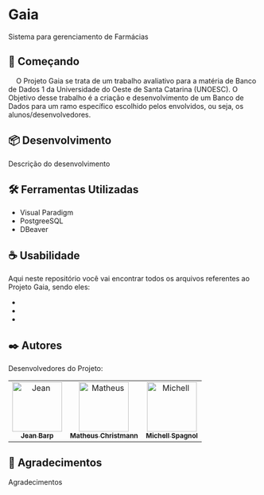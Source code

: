 # Gaia

Sistema para gerenciamento de Farmácias

## 🚀 Começando

<p1>
&nbsp&nbsp&nbsp&nbspO Projeto Gaia se trata de um trabalho avaliativo para a matéria de Banco de Dados 1 da Universidade do Oeste de Santa Catarina (UNOESC). O Objetivo desse trabalho é a criação e desenvolvimento de um Banco de Dados para um ramo específico escolhido pelos envolvidos, ou seja, os alunos/desenvolvedores.
</p1>
<p1>
  
</p1>

## 📦 Desenvolvimento

Descrição do desenvolvimento

## 🛠️ Ferramentas Utilizadas

- Visual Paradigm
- PostgreeSQL
- DBeaver

## ☕ Usabilidade

<p1>
Aqui neste repositório você vai encontrar todos os arquivos referentes ao Projeto Gaia, sendo eles:
</p1>

-
-
-

## ✒️ Autores

Desenvolvedores do Projeto:

<table>
  <tr>
    <td align="center">
      <a href="#">
        <img src="https://github.com/MatheusChristmann/gaia/blob/main/Utils/Imagens/Jean.jpg?raw=true" width="100px;" alt="Jean"/><br>
        <sub>
          <b>Jean Barp</b>
        </sub>
      </a>
    </td>
    <td align="center">
      <a href="#">
        <img src="https://github.com/MatheusChristmann/gaia/blob/main/Utils/Imagens/Matheus.jpg?raw=true" width="100px;" alt="Matheus"/><br>
        <sub>
          <b>Matheus Christmann</b>
        </sub>
      </a>
    </td>
    <td align="center">
      <a href="#">
        <img src="https://github.com/MatheusChristmann/gaia/blob/main/Utils/Imagens/Michel.jpg?raw=true" width="100px;" alt="Michell"/><br>
        <sub>
          <b>Michell Spagnol</b>
        </sub>
      </a>
    </td>
  </tr>
</table>

## 🎁 Agradecimentos

Agradecimentos


